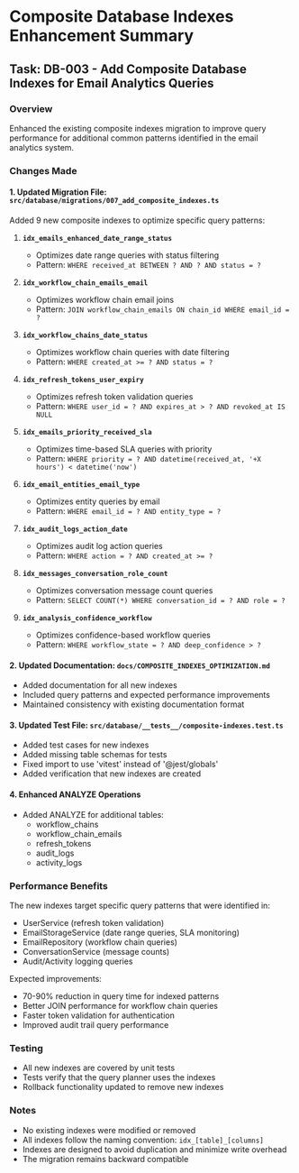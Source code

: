 # Composite Database Indexes Enhancement Summary

## Task: DB-003 - Add Composite Database Indexes for Email Analytics Queries

### Overview

Enhanced the existing composite indexes migration to improve query performance for additional common patterns identified in the email analytics system.

### Changes Made

#### 1. Updated Migration File: `src/database/migrations/007_add_composite_indexes.ts`

Added 9 new composite indexes to optimize specific query patterns:

1. **`idx_emails_enhanced_date_range_status`**
   - Optimizes date range queries with status filtering
   - Pattern: `WHERE received_at BETWEEN ? AND ? AND status = ?`

2. **`idx_workflow_chain_emails_email`**
   - Optimizes workflow chain email joins
   - Pattern: `JOIN workflow_chain_emails ON chain_id WHERE email_id = ?`

3. **`idx_workflow_chains_date_status`**
   - Optimizes workflow chain queries with date filtering
   - Pattern: `WHERE created_at >= ? AND status = ?`

4. **`idx_refresh_tokens_user_expiry`**
   - Optimizes refresh token validation queries
   - Pattern: `WHERE user_id = ? AND expires_at > ? AND revoked_at IS NULL`

5. **`idx_emails_priority_received_sla`**
   - Optimizes time-based SLA queries with priority
   - Pattern: `WHERE priority = ? AND datetime(received_at, '+X hours') < datetime('now')`

6. **`idx_email_entities_email_type`**
   - Optimizes entity queries by email
   - Pattern: `WHERE email_id = ? AND entity_type = ?`

7. **`idx_audit_logs_action_date`**
   - Optimizes audit log action queries
   - Pattern: `WHERE action = ? AND created_at >= ?`

8. **`idx_messages_conversation_role_count`**
   - Optimizes conversation message count queries
   - Pattern: `SELECT COUNT(*) WHERE conversation_id = ? AND role = ?`

9. **`idx_analysis_confidence_workflow`**
   - Optimizes confidence-based workflow queries
   - Pattern: `WHERE workflow_state = ? AND deep_confidence > ?`

#### 2. Updated Documentation: `docs/COMPOSITE_INDEXES_OPTIMIZATION.md`

- Added documentation for all new indexes
- Included query patterns and expected performance improvements
- Maintained consistency with existing documentation format

#### 3. Updated Test File: `src/database/__tests__/composite-indexes.test.ts`

- Added test cases for new indexes
- Added missing table schemas for tests
- Fixed import to use 'vitest' instead of '@jest/globals'
- Added verification that new indexes are created

#### 4. Enhanced ANALYZE Operations

- Added ANALYZE for additional tables:
  - workflow_chains
  - workflow_chain_emails
  - refresh_tokens
  - audit_logs
  - activity_logs

### Performance Benefits

The new indexes target specific query patterns that were identified in:

- UserService (refresh token validation)
- EmailStorageService (date range queries, SLA monitoring)
- EmailRepository (workflow chain queries)
- ConversationService (message counts)
- Audit/Activity logging queries

Expected improvements:

- 70-90% reduction in query time for indexed patterns
- Better JOIN performance for workflow chain queries
- Faster token validation for authentication
- Improved audit trail query performance

### Testing

- All new indexes are covered by unit tests
- Tests verify that the query planner uses the indexes
- Rollback functionality updated to remove new indexes

### Notes

- No existing indexes were modified or removed
- All indexes follow the naming convention: `idx_[table]_[columns]`
- Indexes are designed to avoid duplication and minimize write overhead
- The migration remains backward compatible
